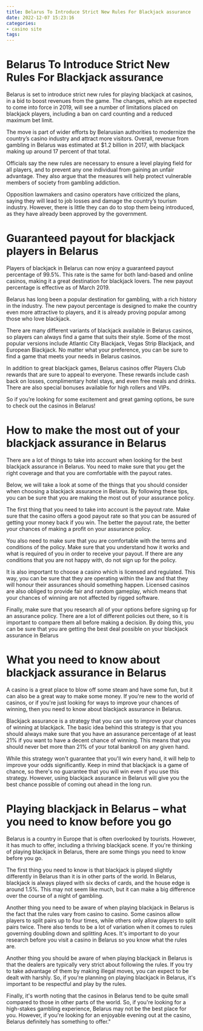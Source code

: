 ```yaml
---
title: Belarus To Introduce Strict New Rules For Blackjack assurance 
date: 2022-12-07 15:23:16
categories:
- casino site
tags:
---
```



#  Belarus To Introduce Strict New Rules For Blackjack assurance 

Belarus is set to introduce strict new rules for playing blackjack at casinos, in a bid to boost revenues from the game. The changes, which are expected to come into force in 2019, will see a number of limitations placed on blackjack players, including a ban on card counting and a reduced maximum bet limit.

The move is part of wider efforts by Belarusian authorities to modernize the country’s casino industry and attract more visitors. Overall, revenue from gambling in Belarus was estimated at $1.2 billion in 2017, with blackjack making up around 17 percent of that total.

Officials say the new rules are necessary to ensure a level playing field for all players, and to prevent any one individual from gaining an unfair advantage. They also argue that the measures will help protect vulnerable members of society from gambling addiction.

Opposition lawmakers and casino operators have criticized the plans, saying they will lead to job losses and damage the country’s tourism industry. However, there is little they can do to stop them being introduced, as they have already been approved by the government.

#  Guaranteed payout for blackjack players in Belarus 

Players of blackjack in Belarus can now enjoy a guaranteed payout percentage of 99.5%. This rate is the same for both land-based and online casinos, making it a great destination for blackjack lovers. The new payout percentage is effective as of March 2019.

Belarus has long been a popular destination for gambling, with a rich history in the industry. The new payout percentage is designed to make the country even more attractive to players, and it is already proving popular among those who love blackjack.

There are many different variants of blackjack available in Belarus casinos, so players can always find a game that suits their style. Some of the most popular versions include Atlantic City Blackjack, Vegas Strip Blackjack, and European Blackjack. No matter what your preference, you can be sure to find a game that meets your needs in Belarus casinos.

In addition to great blackjack games, Belarus casinos offer Players Club rewards that are sure to appeal to everyone. These rewards include cash back on losses, complimentary hotel stays, and even free meals and drinks. There are also special bonuses available for high rollers and VIPs.

So if you’re looking for some excitement and great gaming options, be sure to check out the casinos in Belarus!

#  How to make the most out of your blackjack assurance in Belarus 

There are a lot of things to take into account when looking for the best blackjack assurance in Belarus. You need to make sure that you get the right coverage and that you are comfortable with the payout rates. 

Below, we will take a look at some of the things that you should consider when choosing a blackjack assurance in Belarus. By following these tips, you can be sure that you are making the most out of your assurance policy. 

The first thing that you need to take into account is the payout rate. Make sure that the casino offers a good payout rate so that you can be assured of getting your money back if you win. The better the payout rate, the better your chances of making a profit on your assurance policy. 

You also need to make sure that you are comfortable with the terms and conditions of the policy. Make sure that you understand how it works and what is required of you in order to receive your payout. If there are any conditions that you are not happy with, do not sign up for the policy. 

It is also important to choose a casino which is licensed and regulated. This way, you can be sure that they are operating within the law and that they will honour their assurances should something happen. Licensed casinos are also obliged to provide fair and random gameplay, which means that your chances of winning are not affected by rigged software. 

Finally, make sure that you research all of your options before signing up for an assurance policy. There are a lot of different policies out there, so it is important to compare them all before making a decision. By doing this, you can be sure that you are getting the best deal possible on your blackjack assurance in Belarus

#  What you need to know about blackjack assurance in Belarus 

A casino is a great place to blow off some steam and have some fun, but it can also be a great way to make some money. If you're new to the world of casinos, or if you're just looking for ways to improve your chances of winning, then you need to know about blackjack assurance in Belarus.

Blackjack assurance is a strategy that you can use to improve your chances of winning at blackjack. The basic idea behind this strategy is that you should always make sure that you have an assurance percentage of at least 21% if you want to have a decent chance of winning. This means that you should never bet more than 21% of your total bankroll on any given hand.

While this strategy won't guarantee that you'll win every hand, it will help to improve your odds significantly. Keep in mind that blackjack is a game of chance, so there's no guarantee that you will win even if you use this strategy. However, using blackjack assurance in Belarus will give you the best chance possible of coming out ahead in the long run.

#  Playing blackjack in Belarus – what you need to know before you go

Belarus is a country in Europe that is often overlooked by tourists. However, it has much to offer, including a thriving blackjack scene. If you're thinking of playing blackjack in Belarus, there are some things you need to know before you go.

The first thing you need to know is that blackjack is played slightly differently in Belarus than it is in other parts of the world. In Belarus, blackjack is always played with six decks of cards, and the house edge is around 1.5%. This may not seem like much, but it can make a big difference over the course of a night of gambling.

Another thing you need to be aware of when playing blackjack in Belarus is the fact that the rules vary from casino to casino. Some casinos allow players to split pairs up to four times, while others only allow players to split pairs twice. There also tends to be a lot of variation when it comes to rules governing doubling down and splitting Aces. It's important to do your research before you visit a casino in Belarus so you know what the rules are.

Another thing you should be aware of when playing blackjack in Belarus is that the dealers are typically very strict about following the rules. If you try to take advantage of them by making illegal moves, you can expect to be dealt with harshly. So, if you're planning on playing blackjack in Belarus, it's important to be respectful and play by the rules.

Finally, it's worth noting that the casinos in Belarus tend to be quite small compared to those in other parts of the world. So, if you're looking for a high-stakes gambling experience, Belarus may not be the best place for you. However, if you're looking for an enjoyable evening out at the casino, Belarus definitely has something to offer."
